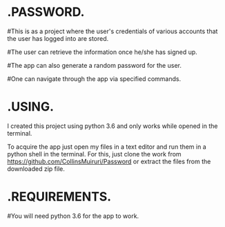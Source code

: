 #                    .PASSWORD.

#This is as a project where the user's credentials of various accounts that the user has logged into are stored.

#The user can retrieve the information once he/she has signed up.

#The app can also generate a random password for the user.

#One can navigate through the app via specified commands.

#                    .USING.
I created this project using python 3.6 and only works while opened in the terminal.

 To acquire the app just open my files in a text editor and run them in a python shell in the terminal.
For this, just clone the work from https://github.com/CollinsMuiruri/Password or extract the files from the downloaded zip file.

#                    .REQUIREMENTS.
#You will need python 3.6 for the app to work.
